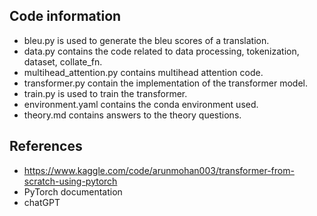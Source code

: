 ## Code information
- bleu.py is used to generate the bleu scores of a translation.
- data.py contains the code related to data processing, tokenization, dataset, collate_fn.
- multihead_attention.py contains multihead attention code.
- transformer.py contain the implementation of the transformer model.
- train.py is used to train the transformer.
- environment.yaml contains the conda environment used.
- theory.md contains answers to the theory questions.

## References
- https://www.kaggle.com/code/arunmohan003/transformer-from-scratch-using-pytorch
- PyTorch documentation
- chatGPT